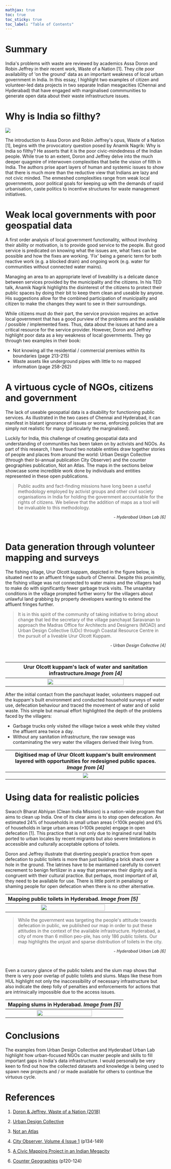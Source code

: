 ```yaml
---
mathjax: true
toc: true
toc_sticky: true
toc_label: "Table of Contents"
---
```


# Summary
India's problems with waste are reviewed by academics Assa Doron and Robin Jeffrey in their recent work, Waste of a Nation [1]. They cite poor availability of 'on the ground' data as an important weakness of local urban government in India. In this essay, I highlight two examples of citizen and volunteer-led data projects in two separate Indian meagacities (Chennai and Hyderabad) that have engaged with marginalised commmunities to generate open data about their waste infrastructure issues. 

# Why is India so filthy?
[![](https://img.youtube.com/vi/tf1VA5jqmRo/0.jpg)](https://www.youtube.com/watch?v=tf1VA5jqmRo)


The introduction to Assa Doron and Robin Jeffrey's opus, Waste of a Nation [1], begins with the provocatory question posed by Anamik Nagrik: Why is India so filthy? He asserts that it is the poor civic-mindedness of the Indian people. While true to an extent, Doron and Jeffrey delve into the much deeper quagmire of interwoven complexities that belie the vision of filth in India. The authors prise apart layers of human and systemic issues to show that there is much more than the reductive view that Indians are lazy and not civic minded. The enmeshed complexities range from weak local governments, poor political goals for keeping up with the demands of rapid urbanisation, caste politics to incentive structures for  waste management initiatives. 

# Weak local governments with poor geospatial data

A first order analysis of local government functionality, without involving their ability or motivation, is to provide good service to the people. But good service is predicated on knowing what the issues are, what fixes can be possible and how the fixes are working. 'Fix' being a generic term for both reactive work (e.g. a blocked drain) and ongoing work (e.g. water for communities without connected water mains). 

Managing an area to an appropriate level of liveability is a delicate dance between services provided by the municipality and the citizens. In his TED talk, Anamik Nagrik highlights the disinterest of the citizens to protect their public spaces by doing their bit to keep them clean and useable by anyone. His suggestions allow for the combined participation of municipality and citizen to make the changes they want to see in their surroundings. 

While citizens must do their part, the service provision requires an active local government that has a good purview of the problems and the available / possible / implemented fixes. Thus, data about the issues at hand are a critical resource for the service provider. However, Doron and Jeffrey highlight poor data as a key weakness of local governments. They go through two examples in their book:

- Not knowing all the residential / commercial premises within its boundaries (page 213-215)
- Waste assets like underground pipes with little to no mapped information (page 258-262)

# A virtuous cycle of NGOs, citizens and government

The lack of useable geospatial data is a disability for functioning public services. As illustrated in the two cases of Chennai and Hyderabad, it can manifest in blatant ignorance of issues or worse, enforcing policies that are simply not realistic for many (particularly the marginalised). 

Luckily for India, this challenge of creating geospatial data and understanding of communities has been taken on by activists and NGOs. As part of this research, I have found two notable entities draw together stories of people and places from around the world: Urban Design Collective (through their bi-annual publication City Observer) and the counter geographies publication, Not an Atlas. The maps in the sections below showcase some incredible work done by individuals and entities represented in these open publications. 

> Public audits and fact-finding missions have long been a useful methodology employed by activist groups and other civil society organisations in India for holding the government accountable for the rights of citizens. We believe that the addition of maps as a tool will be invaluable to this methodology.

<p style='font-size: 90%; text-align: right; font-style:italic;'>
- Hyderabad Urban Lab [6]
</p>
<br>

# Data generation through volunteer mapping and surveys

The fishing village, Urur Olcott kuppam, depicted in the figure below, is situated next to an affluent fringe suburb of Chennai. Despite this proximitiy, the fishing village was not  connected to water mains and the villagers had to make do with significantly fewer garbage truck visits.  The unsanitary conditions in the village prompted further worry for the villagers about unlawful land grabbing by property developers wanting to extend the affluent fringes further. 

> It is in this spirit of the community of taking initiative to bring about change that led the secretary of the village panchayat Saravanan to approach the Madras Office for Architects and Designers (MOAD) and Urban Design Collective (UDc) through Coastal Resource Centre in the pursuit of a liveable Urur Olcott Kuppam.

<p style='font-size: 90%; text-align: right; font-style:italic;'>
- Urban Design Collective [4]
</p>
<br>

| Urur Olcott kuppam's lack of water and sanitation infrastructure._Image from [4]_ |
|:--:|
| <img src="/images/2020-07-28-geospatial-data-of-waste-in-india/urur-olcott-picture.png" style="width:70%">|


After the initial contact from the panchayat leader, volunteers mapped out the kuppam's built environment and conducted household surveys of water use, defecation behaviour and traced the movement of water and of solid waste. This simple but manual effort highlighted the depth of the problems faced by the villagers: 

- Garbage trucks only visited the village twice a week while they visited the affluent area twice a day.
- Without any sanitation infrastructure, the raw sewage was contaminating the very water the villagers derived their living from.

|Digitised map of Urur Olcott kuppam's built environment layered with opportunities for redesigned public spaces. _Image from [4]_ |
|:--:|
| <img src="../images/2020-07-28-geospatial-data-of-waste-in-india/urur-olcott-mapping.png">|


# Using data for realistic policies

Swacch Bharat Abhiyan (Clean India Mission) is a nation-wide program that aims to clean up India. One of its clear aims is to stop open defecation. An estimated 24% of households in small urban areas (<100k people) and 6% of households in large urban areas (>100k people) engage in open defecation [1]. This practice that is not only due to ingrained rural habits ported to urban locales by recent migrants but also severe limitations in accessible and culturally acceptable options of toilets. 

Doron and Jeffrey illustrate that diverting people's practice from open defecation to public toilets is more than just building a brick shack over a hole in the ground. The latrines have to be maintained carefully to convert excrement to benign fertilizer in a way that preserves their dignity and is congruent with their cultural practice. But perhaps, most important of all, they need to be available for use. There is little point in penalising or shaming people for open defecation when there is no other alternative. 


| Mapping public toilets in Hyderabad. _Image from [5]_|
|:--:|
| <img src="../images/2020-07-28-geospatial-data-of-waste-in-india/public-toilets-hul.png" style="width:70%">|


> While the government was targeting the people's attitude towards defecation in public, we published our map in order to put these attitudes in the context of the available infrastructure. Hyderabad, a city of more than 6 million peo-ple, has only 186 public toilets. Our map highlights the unjust and sparse distribution of toilets in the city.
<p style='font-size: 90%; text-align: right; font-style:italic;'>
- Hyderabad Urban Lab [6]
</p>
<br>

Even a cursory glance of the public toilets and the slum map shows that there is very poor overlap of public toilets and slums. Maps like these from HUL highlight not only the inaccessibility of necessary infrastructure but also indicate the deep folly of penalties and enforcements for actions that are intrinsically impossible due to the access issues. 


| Mapping slums in Hyderabad. _Image from [5]_|
|:--:|
| <img src="../images/2020-07-28-geospatial-data-of-waste-in-india/slumscapes.png" style="width:70%">|


# Conclusions
The examples from Urban Design Collective and Hyderabad Urban Lab highlight how urban-focused NGOs can muster people and skills to fill important gaps in India's data infrastructure. I would personally be very keen to find out how the collected datasets and knowledge is being used to spawn new projects and / or made available for others to continue the virtuous cycle. 

# References

1. [Doron & Jeffrey, Waste of a Nation (2018)](https://www.amazon.com/Waste-Nation-Garbage-Growth-India-ebook/dp/B07B874C22/)

2. [Urban Design Collective](http://urbandesigncollective.org/)

3. [Not an Atlas](https://notanatlas.org/)

4. [City Observer, Volume 4 Issue 1](https://issuu.com/urbandesigncollective/docs/city_observer_volume_4_issue_1) (p134-149)

5. [A Civic Mapping Project in an Indian Megacity](https://notanatlas.org/maps/a-civic-mapping-project-in-an-indian-megacity/)

6. [Counter Geographies](https://www.transcript-verlag.de/shopMedia/openaccess/pdf/oa9783839445198.pdf) (p120-124)

